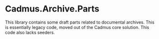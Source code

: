 # Cadmus.Archive.Parts

This library contains some draft parts related to documental archives. This is essentially legacy code, moved out of the Cadmus core solution. This code also lacks seeders.

